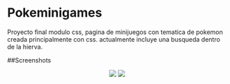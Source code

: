 # Pokeminigames
Proyecto final modulo css, pagina de minijuegos con tematica de pokemon creada principalmente con css.
actualmente incluye una busqueda dentro de la hierva.

##Screenshots

<p align="center">
  <img src="./assets/imgs/20231030-1601-28.1597920.gif">
  <img src="./assets/imgs/20231030-1559-05.3365596.gif">
</p>
